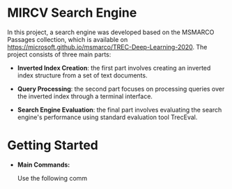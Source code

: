 


# MIRCV Search Engine 

In this project, a search engine was developed based on the MSMARCO Passages collection, which is available on https://microsoft.github.io/msmarco/TREC-Deep-Learning-2020. The project consists of three main parts:

* **Inverted Index Creation**: the first part involves creating an inverted index structure from a set of text documents.


* **Query Processing**: the second part focuses on processing queries over the inverted index through a terminal interface.


* **Search Engine Evaluation**: the final part involves evaluating the search engine's performance using standard evaluation tool TrecEval.

# Getting Started

- **Main Commands:**

  Use the following comm